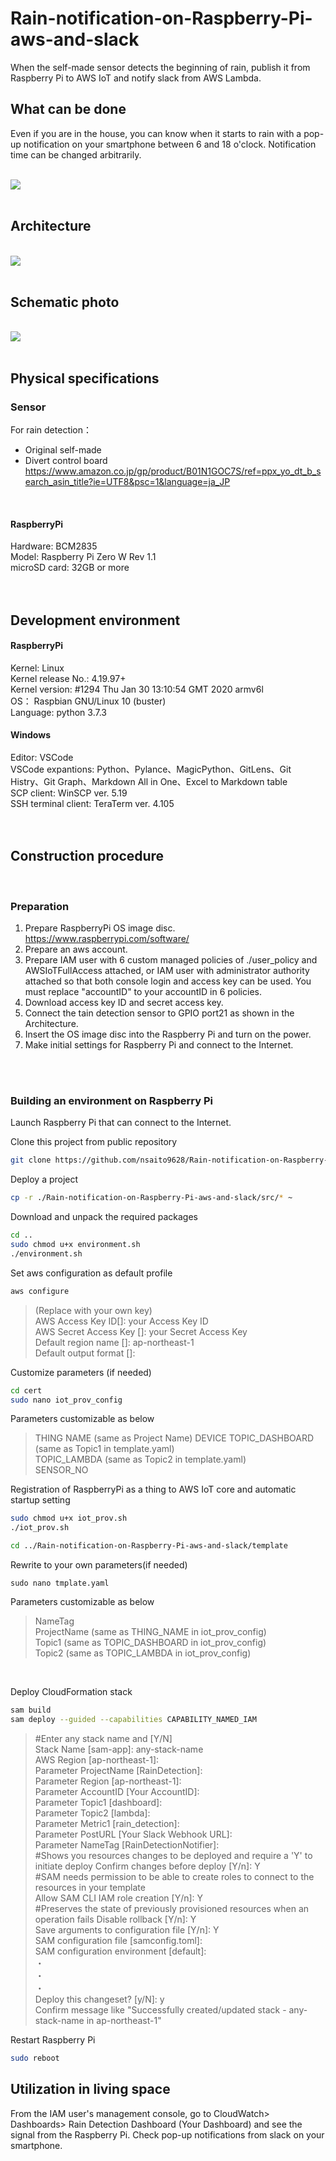 # Rain-notification-on-Raspberry-Pi-aws-and-slack
When the self-made sensor detects the beginning of rain, publish it from Raspberry Pi to AWS IoT and notify slack from AWS Lambda.
<br>

## **What can be done**
Even if you are in the house, you can know when it starts to rain with a pop-up notification on your smartphone between 6 and 18 o'clock.  Notification time can be changed arbitrarily.  

<br />
<img src="img/concept_rain.PNG">
<br />
<br />

## **Architecture**
<br />
<img src="img/architecture_rain.PNG">
<br />
<br />

## **Schematic photo**
<br />
<img src="img/pys_conf_rain.PNG">
<br />
<br />

## **Physical specifications**
### **Sensor**

For rain detection：  
* Original self-made  
* Divert control board   https://www.amazon.co.jp/gp/product/B01N1GOC7S/ref=ppx_yo_dt_b_search_asin_title?ie=UTF8&psc=1&language=ja_JP  
<br>

#### **RaspberryPi**
Hardware: BCM2835  
Model: Raspberry Pi Zero W Rev 1.1  
microSD card: 32GB or more  
<br>
<br />

## **Development environment**
#### **RaspberryPi**
Kernel: Linux  
Kernel release No.: 4.19.97+  
Kernel version: #1294 Thu Jan 30 13:10:54 GMT 2020 armv6l  
OS： Raspbian GNU/Linux 10 (buster)  
Language: python 3.7.3  
#### **Windows**
Editor: VSCode  
VSCode expantions: Python、Pylance、MagicPython、GitLens、Git Histry、Git Graph、Markdown All in One、Excel to Markdown table  
SCP client: WinSCP ver. 5.19  
SSH terminal client: TeraTerm ver. 4.105  
<br>
<br>

## **Construction procedure**
<br>

### **Preparation**
1.  Prepare RaspberryPi OS image disc.  https://www.raspberrypi.com/software/
2.  Prepare an aws account.
3.  Prepare IAM user with 6 custom managed policies of ./user_policy and AWSIoTFullAccess attached, or IAM user with administrator authority attached so that both console login and access key can be used.  You must replace "accountID" to your accountID in 6 policies.
4. Download access key ID and secret access key.
5. Connect the tain detection sensor to GPIO port21 as shown in the Architecture.
6. Insert the OS image disc into the Raspberry Pi and turn on the power.
7. Make initial settings for Raspberry Pi and connect to the Internet.
<br>
<br>

### **Building an environment on Raspberry Pi**
Launch Raspberry Pi that can connect to the Internet.  
  
  
Clone this project from public repository
```sh  
git clone https://github.com/nsaito9628/Rain-notification-on-Raspberry-Pi-aws-and-slack.git
```
  
Deploy a project  
``` sh
cp -r ./Rain-notification-on-Raspberry-Pi-aws-and-slack/src/* ~
```

Download and unpack the required packages
```sh
cd ..
sudo chmod u+x environment.sh
./environment.sh
```
  
Set aws configuration as default profile  
```sh
aws configure 
```
>(Replace with your own key)    
    AWS Access Key ID[]: your Access Key ID  
    AWS Secret Access Key []: your Secret Access Key  
    Default region name []: ap-northeast-1  
    Default output format []:  

Customize parameters (if needed)  
``` sh
cd cert
sudo nano iot_prov_config
```
Parameters customizable as below 
>THING NAME (same as Project Name)
DEVICE
TOPIC_DASHBOARD (same as Topic1 in template.yaml)  
TOPIC_LAMBDA (same as Topic2 in template.yaml)  
SENSOR_NO

Registration of RaspberryPi as a thing to AWS IoT core and automatic startup setting
```sh
sudo chmod u+x iot_prov.sh
./iot_prov.sh
```
  
```sh
cd ../Rain-notification-on-Raspberry-Pi-aws-and-slack/template
```
Rewrite to your own parameters(if needed)
```
sudo nano tmplate.yaml   
```
 
Parameters customizable as below  
>NameTag  
ProjectName (same as THING_NAME in iot_prov_config)  
Topic1 (same as TOPIC_DASHBOARD in iot_prov_config)  
Topic2 (same as TOPIC_LAMBDA in iot_prov_config)  

<br>

Deploy CloudFormation stack
```sh
sam build
sam deploy --guided --capabilities CAPABILITY_NAMED_IAM
```
>#Enter any stack name and [Y/N]  
        Stack Name [sam-app]: any-stack-name    
        AWS Region [ap-northeast-1]:  
        Parameter ProjectName [RainDetection]:  
        Parameter Region [ap-northeast-1]:  
        Parameter AccountID [Your AccountID]:  
        Parameter Topic1 [dashboard]:  
        Parameter Topic2 [lambda]:  
        Parameter Metric1 [rain_detection]:   
        Parameter PostURL [Your Slack Webhook URL]:  
        Parameter NameTag [RainDetectionNotifier]:  
        #Shows you resources changes to be deployed and require a 'Y' to initiate deploy
        Confirm changes before deploy [Y/n]: Y  
        #SAM needs permission to be able to create roles to connect to the resources in your template  
        Allow SAM CLI IAM role creation [Y/n]: Y  
        #Preserves the state of previously provisioned resources when an operation fails
        Disable rollback [Y/n]: Y  
        Save arguments to configuration file [Y/n]: Y  
        SAM configuration file [samconfig.toml]:  
        SAM configuration environment [default]:  
        ・  
        ・  
        ・  
        Deploy this changeset? [y/N]: y  
Confirm message like "Successfully created/updated stack - any-stack-name in ap-northeast-1"  
  
Restart Raspberry Pi
```sh
sudo reboot   
```  
  
## **Utilization in living space** ##

From the IAM user's management console, go to CloudWatch> Dashboards> Rain Detection Dashboard (Your Dashboard) and see the signal from the Raspberry Pi.  Check pop-up notifications from slack on your smartphone. 